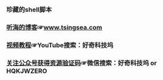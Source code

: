 ### 珍藏的shell脚本

### [听海的博客](https://www.tsingsea.com/)☞www.tsingsea.com

### [视频教程](https://www.youtube.com/channel/UCS6QM2n96qXmqURNikf3ceA?sub_confirmation=1)☞YouTube搜索：好奇科技坞

### [关注公众号获得资源验证码](https://cdn.jsdelivr.net/gh/ssooenftzero/static.tsingsea.com/wp-content/uploads/2020/07/wxgzh2wm.webp)☞微信搜索：好奇科技坞 or HQKJWZERO
